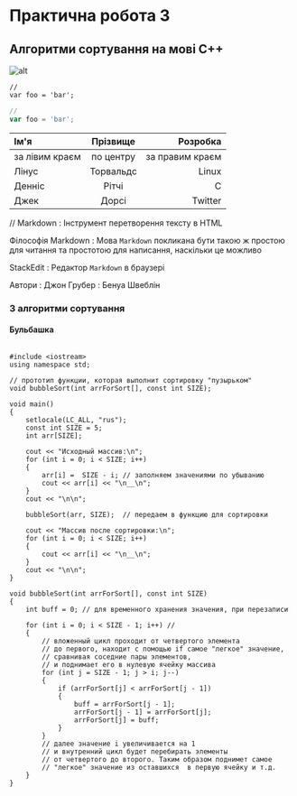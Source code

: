# Практична робота 3
## Алгоритми сортування на мові C++
![alt](https://upload.wikimedia.org/wikipedia/commons/thumb/1/18/ISO_C%2B%2B_Logo.svg/130px-ISO_C%2B%2B_Logo.svg.png)

```
//
var foo = 'bar';
```
```javascript
//
var foo = 'bar';
```
| Ім'я           | Прізвище    | Розробка        |
|:-------------- |:-----------:| ---------------:|
| за лівим краєм | по центру   | за правим краєм |
| Лінус          | Торвальдс   | Linux           |
| Денніс         | Рітчі       | С               |
| Джек           | Дорсі       | Twitter         |
//
Markdown
: Інструмент перетворення тексту в HTML

Філософія Markdown
: Мова `Markdown` покликана бути такою ж простою для читання та простотою для написання, наскільки це можливо

StackEdit
: Редактор `Markdown` в браузері

Автори
: Джон Грубер
: Бенуа Швеблін



### 3 алгоритми сортування

#### Бульбашка
```

#include <iostream>
using namespace std;

// прототип функции, которая выполнит сортировку "пузырьком"
void bubbleSort(int arrForSort[], const int SIZE); 

void main()
{	
	setlocale(LC_ALL, "rus");
	const int SIZE = 5;
	int arr[SIZE];

	cout << "Исходный массив:\n";
	for (int i = 0; i < SIZE; i++)
	{
		arr[i] =  SIZE - i; // заполняем значениями по убыванию
		cout << arr[i] << "\n__\n";
	}
	cout << "\n\n";

	bubbleSort(arr, SIZE);  // передаем в функцию для сортировки

	cout << "Массив после сортировки:\n";
	for (int i = 0; i < SIZE; i++)
	{
		cout << arr[i] << "\n__\n";
	}
	cout << "\n\n";
}

void bubbleSort(int arrForSort[], const int SIZE)
{
	int buff = 0; // для временного хранения значения, при перезаписи

	for (int i = 0; i < SIZE - 1; i++) // 
	{
		// вложенный цикл проходит от четвертого элемента 
		// до первого, находит с помощью if самое "легкое" значение,
		// сравнивая соседние пары элементов,
		// и поднимает его в нулевую ячейку массива
		for (int j = SIZE - 1; j > i; j--) 
		{
			if (arrForSort[j] < arrForSort[j - 1])
			{
				buff = arrForSort[j - 1];
				arrForSort[j - 1] = arrForSort[j];
				arrForSort[j] = buff;
			}
		}
		// далее значение i увеличивается на 1
		// и внутренний цикл будет перебирать элементы 
		// от четвертого до второго. Таким образом поднимет самое
		// "легкое" значение из оставшихся  в первую ячейку и т.д.
	}
}

```


